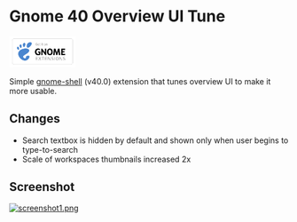 # Gnome 40 Overview UI Tune

[<img src="https://github.com/andyholmes/gnome-shell-extensions-badge/raw/master/get-it-on-ego.svg" width=120px>](https://extensions.gnome.org/extension/4158/gnome-40-ui-improvements/)

Simple [gnome-shell](https://wiki.gnome.org/Projects/GnomeShell) (v40.0) extension that tunes overview UI to make it more usable.

## Changes
 - Search textbox is hidden by default and shown only when user begins to type-to-search
 - Scale of workspaces thumbnails increased 2x

## Screenshot

[![screenshot1.png](https://i.postimg.cc/9X6JcK64/screenshot1.png)](https://postimg.cc/F1xjZWsm)

